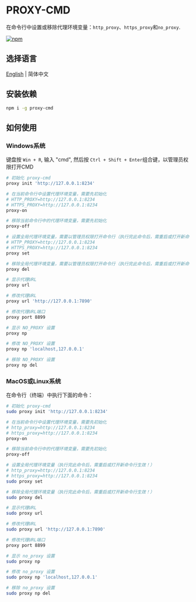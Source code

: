 # PROXY-CMD

在命令行中设置或移除代理环境变量：`http_proxy`、`https_proxy`和`no_proxy`.

[![npm](https://img.shields.io/npm/v/proxy-cmd.svg)](https://www.npmjs.com/package/proxy-cmd)

## 选择语言

[English](./README.md) | 简体中文

## 安装依赖

```bash
npm i -g proxy-cmd
```

## 如何使用

### Windows系统

键盘按 `Win + R`, 输入 "cmd", 然后按 `Ctrl + Shift + Enter`组合键，以管理员权限打开CMD

```bash
# 初始化 proxy-cmd
proxy init 'http://127.0.0.1:8234'

# 在当前命令行中设置代理环境变量，需要先初始化
# HTTP_PROXY=http://127.0.0.1:8234
# HTTPS_PROXY=http://127.0.0.1:8234
proxy-on

# 移除当前命令行中的代理环境变量，需要先初始化
proxy-off

# 设置全局代理环境变量，需要以管理员权限打开命令行（执行完此命令后，需重启或打开新命令行生效！）
# HTTP_PROXY=http://127.0.0.1:8234
# HTTPS_PROXY=http://127.0.0.1:8234
proxy set

# 移除全局代理环境变量，需要以管理员权限打开命令行（执行完此命令后，需重启或打开新命令行生效！）
proxy del

# 显示代理URL
proxy url

# 修改代理URL
proxy url 'http://127.0.0.1:7890'

# 修改代理URL端口
proxy port 8899

# 显示 NO_PROXY 设置
proxy np

# 修改 NO_PROXY 设置
proxy np 'localhost,127.0.0.1'

# 移除 NO_PROXY 设置
proxy np del
```

### MacOS或Linux系统

在命令行（终端）中执行下面的命令：

```bash
# 初始化 proxy-cmd
sudo proxy init 'http://127.0.0.1:8234'

# 在当前命令行中设置代理环境变量，需要先初始化
# http_proxy=http://127.0.0.1:8234
# https_proxy=http://127.0.0.1:8234
proxy-on

# 移除当前命令行中的代理环境变量，需要先初始化
proxy-off

# 设置全局代理环境变量（执行完此命令后，需重启或打开新命令行生效！）
# http_proxy=http://127.0.0.1:8234
# https_proxy=http://127.0.0.1:8234
sudo proxy set

# 移除全局代理环境变量（执行完此命令后，需重启或打开新命令行生效！）
sudo proxy del

# 显示代理URL
sudo proxy url

# 修改代理URL
sudo proxy url 'http://127.0.0.1:7890'

# 修改代理URL端口
proxy port 8899

# 显示 no_proxy 设置
sudo proxy np

# 修改 no_proxy 设置
sudo proxy np 'localhost,127.0.0.1'

# 移除 no_proxy 设置
sudo proxy np del
```
